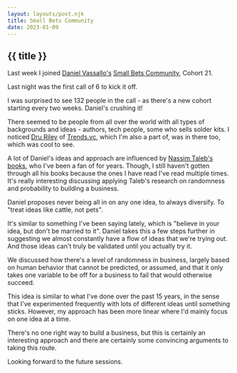 ```yaml
---
layout: layouts/post.njk
title: Small Bets Community
date: 2023-01-09
---
```


## {{ title }}

Last week I joined [Daniel Vassallo's](https://twitter.com/dvassallo) [Small Bets Community](https://smallbets.co), Cohort 21.

Last night was the first call of 6 to kick it off.

I was surprised to see 132 people in the call - as there's a new cohort starting every two weeks. Daniel's crushing it!

There seemed to be people from all over the world with all types of backgrounds and ideas - authors, tech people, some who sells solder kits. I noticed [Dru Riley](https://twitter.com/DruRly) of [Trends.vc](https://trends.vc), which I'm also a part of, was in there too, which was cool to see.

A lot of Daniel's ideas and approach are influenced by [Nassim Taleb's books](https://www.goodreads.com/author/show/21559.Nassim_Nicholas_Taleb), who I've been a fan of for years. Though, I still haven't gotten through all his books because the ones I have read I've read multiple times. It's really interesting discussing applying Taleb's research on randomness and probability to building a business.

Daniel proposes never being all in on any one idea, to always diversify. To "treat ideas like cattle, not pets".

It's similar to something I've been saying lately, which is "believe in your idea, but don't be married to it". Daniel takes this a few steps further in suggesting we almost constantly have a flow of ideas that we're trying out. And those ideas can't truly be validated until you actually try it.

We discussed how there's a level of randomness in business, largely based on human behavior that cannot be predicted, or assumed, and that it only takes one variable to be off for a business to fail that would otherwise succeed.

This idea is similar to what I've done over the past 15 years, in the sense that I've experimented frequently with lots of different ideas until something sticks. However, my approach has been more linear where I'd mainly focus on one idea at a time.

There's no one right way to build a business, but this is certainly an interesting approach and there are certainly some convincing arguments to taking this route.

Looking forward to the future sessions.

